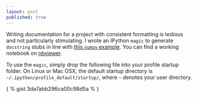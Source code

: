 ```yaml
---
layout: post
published: true
---
```


Writing documentation for a project with consistent formatting is tedious and not particularly stimulating. I wrote an IPython `magic` to generate `docstring` stubs in line with [this `numpy` example](https://github.com/numpy/numpy/blob/master/doc/example.py). You can find a working notebook on [nbviewer](http://nbviewer.ipython.org/gist/tillahoffmann/1c0b07889d07c8904cd5).

To use the `magic`, simply drop the following file into your profile startup folder. On Linux or Mac OSX, the default startup directory is `~/.ipython/profile_default/startup/`, where `~` denotes your user directory.

{ % gist 3da7abb296ca00c98d5a % }
